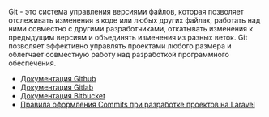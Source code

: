Git - это система управления версиями файлов, которая позволяет отслеживать изменения в коде или любых других файлах, 
работать над ними совместно с другими разработчиками, откатывать изменения к предыдущим версиям и объединять изменения 
из разных веток. Git позволяет эффективно управлять проектами любого размера 
и облегчает совместную работу над разработкой программного обеспечения.

[//]: # "materials"

- [Документация Github](https://github.com)
- [Документация Gitlab](https://gitlab.com)
- [Документация Bitbucket](https://bitbucket.org)
- [Правила оформления Commits при разработке проектов на Laravel](https://youtu.be/IheASgEyVMU)

[//]: # "/materials"
